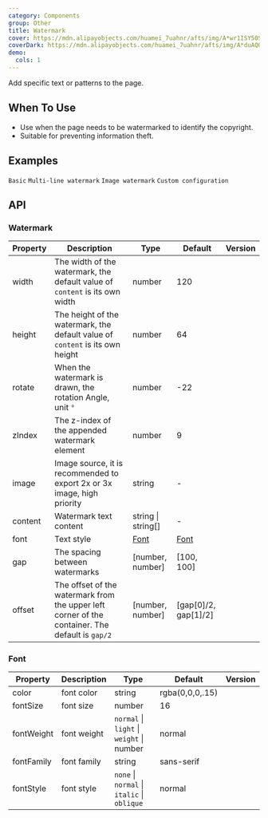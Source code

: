 ```yaml
---
category: Components
group: Other
title: Watermark
cover: https://mdn.alipayobjects.com/huamei_7uahnr/afts/img/A*wr1ISY50SyYAAAAAAAAAAAAADrJ8AQ/original
coverDark: https://mdn.alipayobjects.com/huamei_7uahnr/afts/img/A*duAQQbjHlHQAAAAAAAAAAAAADrJ8AQ/original
demo:
  cols: 1
---
```


Add specific text or patterns to the page.

## When To Use

- Use when the page needs to be watermarked to identify the copyright.
- Suitable for preventing information theft.

## Examples

<!-- prettier-ignore -->
<code src="./demo/basic.tsx">Basic</code>
<code src="./demo/multi-line.tsx">Multi-line watermark</code>
<code src="./demo/image.tsx">Image watermark</code>
<code src="./demo/custom.tsx">Custom configuration</code>

## API

### Watermark

| Property | Description | Type | Default | Version |
| --- | --- | --- | --- | --- |
| width | The width of the watermark, the default value of `content` is its own width | number | 120 |  |
| height | The height of the watermark, the default value of `content` is its own height | number | 64 |  |
| rotate | When the watermark is drawn, the rotation Angle, unit `°` | number | -22 |  |
| zIndex | The z-index of the appended watermark element | number | 9 |  |
| image | Image source, it is recommended to export 2x or 3x image, high priority | string | - |  |
| content | Watermark text content | string \| string[] | - |  |
| font | Text style | [Font](#font) | [Font](#font) |  |
| gap | The spacing between watermarks | \[number, number\] | \[100, 100\] |  |
| offset | The offset of the watermark from the upper left corner of the container. The default is `gap/2` | \[number, number\] | \[gap\[0\]/2, gap\[1\]/2\] |  |

### Font

<!-- prettier-ignore -->
| Property | Description | Type | Default | Version |
| --- | --- | --- | --- | --- |
| color | font color | string | rgba(0,0,0,.15) |  |
| fontSize | font size | number | 16 |  |
| fontWeight | font weight | `normal` \| `light` \| `weight` \| number | normal |  |
| fontFamily | font family | string | sans-serif |  |
| fontStyle | font style  | `none` \| `normal` \| `italic` \| `oblique` | normal |  |
